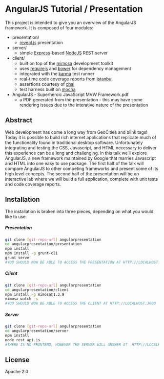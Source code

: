 AngularJS Tutorial / Presentation
=========

This project is intended to give you an overview of the AngularJS framework. It is composed of four modules:

  - presentation/
    - [reveal.js] presentation
  - server/
    - simple [Express]-based [NodeJS] REST server
  - client/
    - built on top of the [mimosa] development toolkit
    - uses [requirejs] and [bower] for dependency management
    - integrated with the [karma] test runner
    - real-time code coverage reports from [istanbul]
    - assertions courtesy of [chai]
    - test harness built on [mocha]
  - AngularJS - Superheroic JavaScript MVW Framework.pdf
    - a PDF generated from the presentation - this may have some rendering issues due to the interative nature of the presentation    

Abstract
----

Web development has come a long way from GeoCities and blink tags! Today it is possible to build rich internet applications that replicate much of the functionality found in traditional desktop software. Unfortunately integrating and testing the CSS, Javascript, and HTML necessary to deliver this experience can be a long and challenging. In this talk we’ll explore AngularJS, a new framework maintained by Google that marries Javascript and HTML into one easy to use package. The first half of the talk will compare AngularJS to other competing frameworks and present some of its high level concepts. The second half of the presentation will be an interactive lab where we will build a full application, complete with unit tests and code coverage reports.



Installation
--------------
The installation is broken into three pieces, depending on what you would like to use:
##### Presentation
```sh
git clone [git-repo-url] angularpresentation
cd angularpresentation/presentation
npm install
npm install -g grunt-cli
grunt serve
#YOU SHOULD NOW BE ABLE TO ACCESS THE PRESENTATION AT HTTP://LOCALHOST:8000
```
##### Client
```sh
git clone [git-repo-url] angularpresentation
cd angularpresentation/client
npm install -g mimosa@1.3.9
mimosa watch -s
#YOU SHOULD NOW BE ABLE TO ACCESS THE CLIENT AT HTTP://LOCALHOST:3000
```
##### Server
```sh
git clone [git-repo-url] angularpresentation
cd angularpresentation/server
npm install
node rest_api.js
#THERE IS NO FRONTEND, HOWEVER THE SERVER WILL ANSWER AT  HTTP://LOCALHOST:8080
```

License
----

Apache 2.0

[reveal.js]:http://lab.hakim.se/reveal-js/#/
[mimosa]:http://mimosa.io/
[requirejs]:http://requirejs.org/
[bower]:http://bower.io/
[karma]:http://karma-runner.github.io/
[NodeJS]:http://nodejs.org
[Express]:http://expressjs.com/
[istanbul]:http://gotwarlost.github.io/istanbul/
[chai]:http://chaijs.com/
[mocha]:http://visionmedia.github.io/mocha/
[express]:http://expressjs.com

